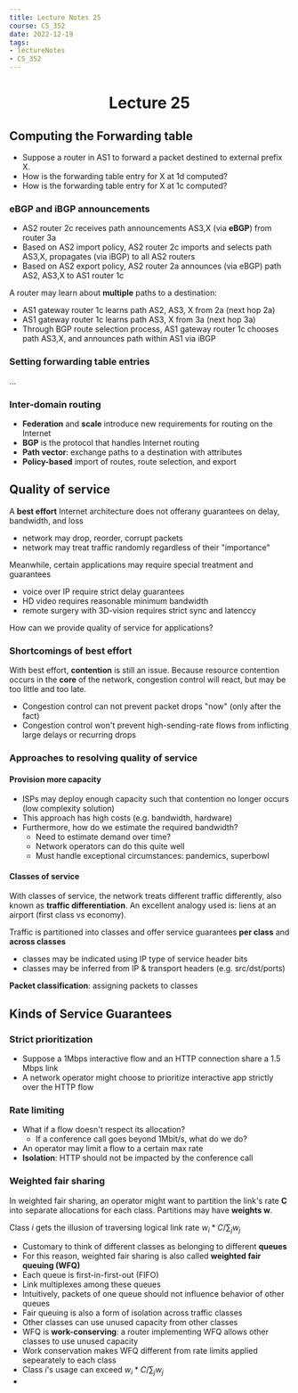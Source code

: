 ```yaml
---
title: Lecture Notes 25
course: CS_352
date: 2022-12-19
tags: 
- lectureNotes
- CS_352
---
```


<center><h1>Lecture 25</h1></center>

## Computing the Forwarding table
- Suppose a router in AS1 to forward a packet destined to external prefix X.
- How is the forwarding table entry for X at 1d computed?
- How is the forwarding table entry for X at 1c computed?

### eBGP and iBGP announcements
- AS2 router 2c receives path announcements AS3,X (via **eBGP**) from router 3a
- Based on AS2 import policy, AS2 router 2c imports and selects path AS3,X, propagates (via iBGP) to all AS2 routers
- Based on AS2 export policy, AS2 router 2a announces (via eBGP) path AS2, AS3,X to AS1 router 1c

A router may learn about **multiple** paths to a destination:
- AS1 gateway router 1c learns path AS2, AS3, X from 2a (next hop 2a)
- AS1 gateway router 1c learns path AS3, X from 3a (next hop 3a)
- Through BGP route selection process, AS1 gateway router 1c chooses path AS3,X, and announces path within AS1 via iBGP

### Setting forwarding table entries
...

### Inter-domain routing
- **Federation** and **scale** introduce new requirements for routing on the Internet
- **BGP** is the protocol that handles Internet routing
- **Path vector**: exchange paths to a destination with attributes
- **Policy-based** import of routes, route selection, and export

## Quality of service
A **best effort** Internet architecture does not offerany guarantees on delay, bandwidth, and loss
- network may drop, reorder, corrupt packets
- network may treat traffic randomly regardless of their "importance"

Meanwhile, certain applications may require special treatment and guarantees
- voice over IP require strict delay guarantees
- HD video requires reasonable minimum bandwidth
- remote surgery with 3D-vision requires strict sync and latenccy

How can we provide quality of service for applications?



### Shortcomings of best effort

With best effort, **contention** is still an issue.
Because resource contention occurs in the **core** of the network, congestion control will react, but may be too little and too  late.
- Congestion control can not prevent packet drops "now" (only after the fact)
- Congestion  control won't prevent high-sending-rate flows from inflicting large delays or recurring drops

### Approaches to resolving quality of service
#### Provision more capacity
- ISPs may deploy enough capacity such that contention no longer occurs (low complexity solution)
- This approach has high costs (e.g. bandwidth, hardware)
- Furthermore, how do we estimate the required bandwidth?
	- Need to estimate demand over time?
	- Network operators can do this quite well
	- Must handle exceptional circumstances: pandemics, superbowl

#### Classes of service
With classes of service, the network treats different traffic differently, also known as **traffic differentiation**. An excellent analogy used is: liens at an airport (first class vs economy).

Traffic is partitioned into  classes and offer service guarantees **per class** and **across classes**
- classes may be indicated using IP type of service header bits
- classes may be inferred from IP & transport headers (e.g. src/dst/ports)

**Packet classification**: assigning packets to classes

## Kinds of Service Guarantees

### Strict prioritization
- Suppose a 1Mbps interactive flow and an HTTP connection share a 1.5 Mbps link
- A network operator might choose to prioritize interactive app strictly over the HTTP flow

### Rate limiting
- What if a flow doesn't respect its allocation?
	- If a conference call goes beyond 1Mbit/s, what do we do?
- An operator may limit a flow to a certain max rate
- **Isolation**: HTTP should not be impacted by the conference call

### Weighted fair sharing
In weighted fair sharing, an operator might want to partition the link's rate **C** into separate allocations for each class. Partitions may have **weights w**.

Class $i$ gets the illusion of traversing logical link rate $w_i * C / \sum_j w_j$

- Customary to think of different classes as belonging to different **queues**
- For this reason, weighted fair sharing is also called **weighted fair queuing (WFQ)**
- Each queue is first-in-first-out (FIFO)
- Link multiplexes among these queues
- Intuitively, packets of one queue should not influence behavior of other queues
- Fair queuing is also a form of isolation across traffic classes
- Other classes can use unused capacity from other classes
- WFQ is **work-conserving**: a router implementing WFQ allows other classes to use unused capacity
- Work conservation makes WFQ different from rate limits applied sepearately to each class
- Class $i$'s usage can exceed $w_i * C / \sum_j w_j$
- 